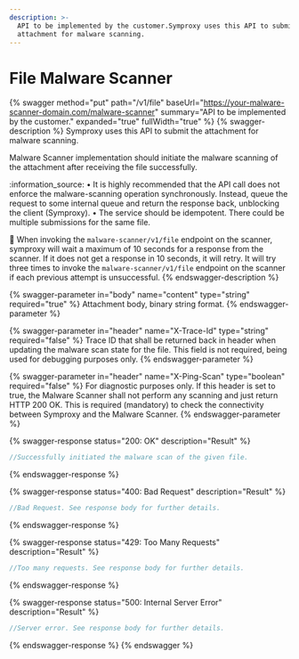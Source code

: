 ```yaml
---
description: >-
  API to be implemented by the customer.Symproxy uses this API to submit the
  attachment for malware scanning.
---
```


# File Malware Scanner

{% swagger method="put" path="/v1/file" baseUrl="https://your-malware-scanner-domain.com/malware-scanner" summary="API to be implemented by the customer." expanded="true" fullWidth="true" %}
{% swagger-description %}
Symproxy uses this API to submit the attachment for malware scanning.

Malware Scanner implementation should initiate the malware scanning of the attachment after receiving the file successfully.

:information\_source: • It is highly recommended that the API call does not enforce the malware-scanning operation synchronously. Instead, queue the request to some internal queue and return the response back, unblocking the client (Symproxy). • The service should be idempotent. There could be multiple submissions for the same file.

:construction: When invoking the `malware-scanner/v1/file` endpoint on the scanner, symproxy will wait a maximum of 10 seconds for a response from the scanner. If it does not get a response in 10 seconds, it will retry. It will try three times to invoke the `malware-scanner/v1/file` endpoint on the scanner if each previous attempt is unsuccessful.
{% endswagger-description %}

{% swagger-parameter in="body" name="content" type="string" required="true" %}
Attachment body, binary string format.
{% endswagger-parameter %}

{% swagger-parameter in="header" name="X-Trace-Id" type="string" required="false" %}
Trace ID that shall be returned back in header when updating the malware scan state for the file. This field is not required, being used for debugging purposes only.
{% endswagger-parameter %}

{% swagger-parameter in="header" name="X-Ping-Scan" type="boolean" required="false" %}
For diagnostic purposes only. If this header is set to true, the Malware Scanner shall not perform any scanning and just return HTTP 200 OK. This is required (mandatory) to check the connectivity between Symproxy and the Malware Scanner.
{% endswagger-parameter %}

{% swagger-response status="200: OK" description="Result" %}
```javascript
//Successfully initiated the malware scan of the given file.
```
{% endswagger-response %}

{% swagger-response status="400: Bad Request" description="Result" %}
```javascript
//Bad Request. See response body for further details.
```
{% endswagger-response %}

{% swagger-response status="429: Too Many Requests" description="Result" %}
```javascript
//Too many requests. See response body for further details.
```
{% endswagger-response %}

{% swagger-response status="500: Internal Server Error" description="Result" %}
```javascript
//Server error. See response body for further details.
```
{% endswagger-response %}
{% endswagger %}
